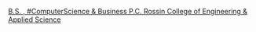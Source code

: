 [B.S. , #ComputerScience & Business   P.C. Rossin College of Engineering & Applied Science](https://qi.tc/qi/120753)